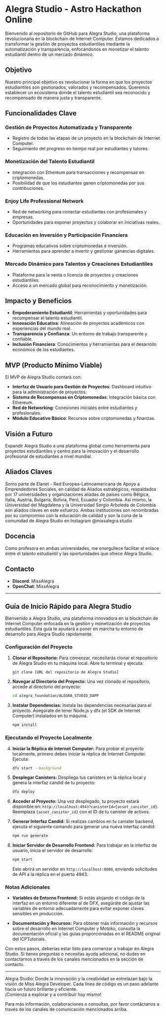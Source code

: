 # Alegra Studio - Astro Hackathon Online

Bienvenido al repositorio de GitHub para Alegra Studio, una plataforma revolucionaria en la blockchain de Internet Computer. Estamos dedicados a transformar la gestión de proyectos estudiantiles mediante la automatización y transparencia, enfocándonos en monetizar el talento estudiantil dentro de un mercado dinámico.

## Objetivo

Nuestro principal objetivo es revolucionar la forma en que los proyectos estudiantiles son gestionados, valorados y recompensados. Queremos establecer un ecosistema donde el talento estudiantil sea reconocido y recompensado de manera justa y transparente.

## Funcionalidades Clave

### Gestión de Proyectos Automatizada y Transparente

- Registro de todas las etapas de un proyecto en la blockchain de Internet Computer.
- Seguimiento del progreso en tiempo real por estudiantes y tutores.

### Monetización del Talento Estudiantil

- Integración con Ethereum para transacciones y recompensas en criptomonedas.
- Posibilidad de que los estudiantes ganen criptomonedas por sus contribuciones.

### Enjoy Life Professional Network

- Red de networking para conectar estudiantes con profesionales y empresas.
- Oportunidades para exponer proyectos y colaborar en iniciativas reales.

### Educación en Inversión y Participación Financiera

- Programas educativos sobre criptomonedas e inversión.
- Herramientas para aprender a invertir y gestionar ganancias digitales.

### Mercado Dinámico para Talentos y Creaciones Estudiantiles

- Plataforma para la venta o licencia de proyectos y creaciones estudiantiles.
- Acceso a un mercado global para reconocimiento y monetización.

## Impacto y Beneficios

- **Empoderamiento Estudiantil**: Herramientas y oportunidades para recompensar el talento estudiantil.
- **Innovación Educativa**: Alineación de proyectos académicos con experiencias del mundo real.
- **Transparencia y Confianza**: Un entorno de trabajo transparente y confiable.
- **Inclusión Financiera**: Conocimientos y herramientas para el desarrollo económico de los estudiantes.

## MVP (Producto Mínimo Viable)

El MVP de Alegra Studio contará con:

- **Interfaz de Usuario para Gestión de Proyectos**: Dashboard intuitivo para la administración de proyectos.
- **Sistema de Recompensas en Criptomonedas**: Integración básica con Ethereum.
- **Red de Networking**: Conexiones iniciales entre estudiantes y profesionales.
- **Módulo Educativo Básico**: Recursos sobre criptomonedas y finanzas.

## Visión a Futuro

Expandir Alegra Studio a una plataforma global como herramienta para proyectos estudiantiles y centro para la innovación y el desarrollo profesional de estudiantes a nivel mundial.

## Aliados Claves

Somo parte de  Elanet - Red Europea-Latinoamericana de Apoyo a Emprendedores Sociales, en calidad de Aliados estratégicos, respaldados por 17 universidades y organizaciones aliadas de países como Bélgica, Italia, Austria, Bulgaria, Bolivia, Perú, Ecuador y Colombia. Así mismo, la Universidad del Magdalena y la Universidad Sergio Arboleda de Colombia son aliados claves en este esfuerzo. Ambas instituciones son renombradas por su compromiso con la educación de calidad y son la cuna de la comunidad de Alegra Studio en Instagram @missalegra.studio

## Docencia

Como profesora en ambas universidades, me enorgullece facilitar el enlace entre el talento estudiantil y las oportunidades que ofrece Alegra Studio.

## Contacto

- **Discord**: MissAlegra
- **OpenChat**: MissAlegra

---

## Guía de Inicio Rápido para Alegra Studio

Bienvenido a Alegra Studio, una plataforma innovadora en la blockchain de Internet Computer enfocada en la gestión y monetización de proyectos estudiantiles. Esta guía te ayudará a poner en marcha tu entorno de desarrollo para Alegra Studio rápidamente.

### Configuración del Proyecto

1. **Clonar el Repositorio:**
   Para comenzar, necesitarás clonar el repositorio de Alegra Studio en tu máquina local. Abre tu terminal y ejecuta:
   ```bash
   git clone [URL del repositorio de Alegra Studio]
   ```

2. **Navegar al Directorio del Proyecto:**
   Una vez clonado el repositorio, accede al directorio del proyecto:
   ```bash
   cd alegra_foundation/ALEGRA_STUDIO_DAPP
   ```

3. **Instalar Dependencias:**
   Instala las dependencias necesarias para el proyecto. Asegúrate de tener Node.js y dfx (el SDK de Internet Computer) instalados en tu máquina.
   ```bash
   npm install
   ```

### Ejecutando el Proyecto Localmente

4. **Iniciar la Réplica de Internet Computer:**
   Para probar el proyecto localmente, primero debes iniciar la réplica de Internet Computer. Ejecuta:
   ```bash
   dfx start --background
   ```

5. **Desplegar Canisters:**
   Despliega tus canisters en la réplica local y genera la interfaz candid de tu proyecto:
   ```bash
   dfx deploy
   ```

6. **Acceder al Proyecto:**
   Una vez desplegado, tu proyecto estará disponible en: `http://localhost:4943?canisterId={asset_canister_id}`. Reemplaza `{asset_canister_id}` con el ID de tu canister de activos.

7. **Generar Interfaz Candid:**
   Si realizas cambios en tu canister backend, ejecuta el siguiente comando para generar una nueva interfaz candid:
   ```bash
   npm run generate
   ```

8. **Iniciar Servidor de Desarrollo Frontend:**
   Para trabajar en la interfaz de usuario, inicia el servidor de desarrollo:
   ```bash
   npm start
   ```
   Esto abrirá un servidor en `http://localhost:8080`, enviando solicitudes de API a la réplica en el puerto 4943.

### Notas Adicionales

- **Variables de Entorno Frontend:** Si estás alojando el código de la interfaz en un entorno diferente al de DFX, asegúrate de ajustar las variables de entorno adecuadamente para evitar exponer claves sensibles en producción.

- **Documentación y Recursos:** Para obtener más información y recursos sobre el desarrollo en Internet Computer y Motoko, consulta la documentación oficial y las guías proporcionadas en el README original del ICPTutorials.

Con estos pasos, deberías estar listo para comenzar a trabajar en Alegra Studio. Si tienes preguntas o necesitas ayuda adicional, no dudes en contactarnos a través de los canales mencionados en la sección de contacto.

---


Alegra Studio: Donde la innovación y la creatividad se entrelazan bajo la visión de Miss Alegra Developer. Cada línea de código es un paso adelante hacia un futuro brillante y eficiente.  
 ¡Comienza a explorar y a contribuir hoy mismo!

Para más información, colaboraciones o consultas, por favor contáctanos a través de los canales de comunicación mencionados arriba.

